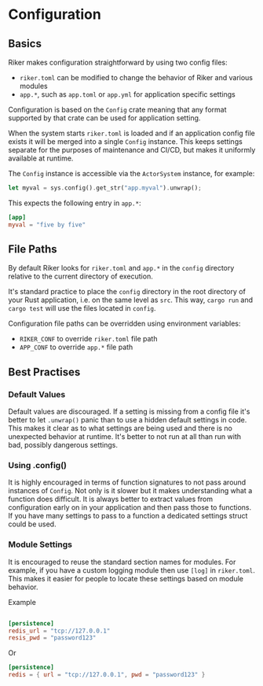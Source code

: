 # Configuration

## Basics

Riker makes configuration straightforward by using two config files:

- `riker.toml` can be modified to change the behavior of Riker and various modules
- `app.*`, such as `app.toml` or `app.yml` for application specific settings

Configuration is based on the `Config` crate meaning that any format supported by that crate can be used for application setting.

When the system starts `riker.toml` is loaded and if an application config file exists it will be merged into a single `Config` instance. This keeps settings separate for the purposes of maintenance and CI/CD, but makes it uniformly available at runtime.

The `Config` instance is accessible via the `ActorSystem` instance, for example:

```rust
let myval = sys.config().get_str("app.myval").unwrap();
```

This expects the following entry in `app.*`:

```toml
[app]
myval = "five by five"
```

## File Paths

By default Riker looks for `riker.toml` and `app.*` in the `config` directory relative to the current directory of execution.

It's standard practice to place the `config` directory in the root directory of your Rust application, i.e. on the same level as `src`. This way, `cargo run` and `cargo test` will use the files located in `config`.

Configuration file paths can be overridden using environment variables:

- `RIKER_CONF` to override `riker.toml` file path
- `APP_CONF` to override `app.*` file path

## Best Practises

### Default Values

Default values are discouraged. If a setting is missing from a config file it's better to let `.unwrap()` panic than to use a hidden default settings in code. This makes it clear as to what settings are being used and there is no unexpected behavior at runtime. It's better to not run at all than run with bad, possibly dangerous settings.

### Using .config()

It is highly encouraged in terms of function signatures to not pass around instances of `Config`. Not only is it slower but it makes understanding what a function does difficult. It is always better to extract values from configuration early on in your application and then pass those to functions. If you have many settings to pass to a function a dedicated settings struct could be used.

### Module Settings

It is encouraged to reuse the standard section names for modules. For example, if you have a custom logging module then use `[log]` in `riker.toml`. This makes it easier for people to locate these settings based on module behavior.

Example

```toml

[persistence]
redis_url = "tcp://127.0.0.1"
resis_pwd = "password123"
``` 

Or 

```toml
[persistence]
redis = { url = "tcp://127.0.0.1", pwd = "password123" }
```
